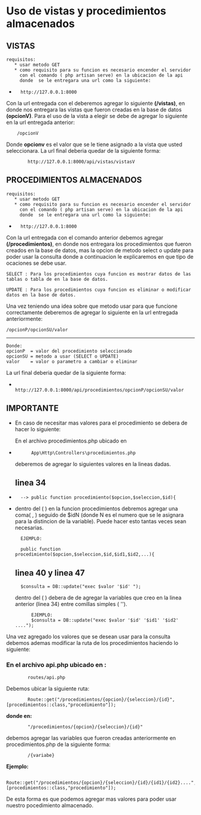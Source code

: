 # Uso de vistas y procedimientos almacenados 

## VISTAS
    requisitos:
       * usar metodo GET
       * como requisito para su funcion es necesario encender el servidor 
         con el comando ( php artisan serve) en la ubicacion de la api 
         donde  se le entregara una url como la siguiente:                                                        
-                                                                                                                                                       
        http://127.0.0.1:8000

Con la url entregada con el deberemos agregar lo siguiente **(/vistas)**, en donde nos entregara las vistas que fueron creadas en la base de datos **(opcionV)**.
Para el uso de la vista a elegir se debe de agregar lo siguiente en la url entregada anterior:
                    
        /opcionV

Donde **opcionv** es el valor que se le tiene asignado a la vista que usted seleccionara. La url final deberia quedar de la siguiente forma:

            http://127.0.0.1:8000/api/vistas/vistasV



## PROCEDIMIENTOS ALMACENADOS
    requisitos:
       * usar metodo GET
       * como requisito para su funcion es necesario encender el servidor 
         con el comando ( php artisan serve) en la ubicacion de la api 
         donde  se le entregara una url como la siguiente:                                                        
-                                                                                                                                                      
        http://127.0.0.1:8000

Con la url entregada con el comando anterior debemos agregar **(/procedimientos)**, en donde nos entregara los procedimientos que fueron creados en la base de datos, mas la opcion de metodo select o update para poder usar la consulta donde a continuacion le explicaremos en que tipo de ocaciones se debe usar.

    SELECT : Para los procedimientos cuya funcion es mostrar datos de las tablas o tabla de en la base de datos.

    UPDATE : Para los procedimientos cuya funcion es eliminar o modificar datos en la base de datos.


Una vez teniendo una idea sobre que metodo usar para que funcione correctamente deberemos de agregar lo siguiente en la url entregada anteriormente:


    /opcionP/opcionSU/valor
--- 

    Donde:
    opcionP  = valor del procedimiento seleccionado
    opcionSU = metodo a usar (SELECT o UPDATE)
    valor    = valor o parametro a cambiar o eliminar

La url final deberia quedar de la siguiente forma:

-
            http://127.0.0.1:8000/api/procedimientos/opcionP/opcionSU/valor 

## IMPORTANTE
* En caso de necesitar mas valores para el procedimiento se debera de hacer lo siguiente:

    En el archivo procedimientos.php ubicado en 
-
            App\Http\Controllers\procedimientos.php 

    deberemos de agregar lo siguientes valores en la lineas dadas.

    ## linea 34  
-
        --> public function procedimiento($opcion,$seleccion,$id){
-
    dentro del ( ) en la funcion procedimientos debremos agregar una coma( , ) seguido de $idN (donde N es el numero que se le asignara para la distincion de la variable). 
         Puede hacer esto tantas veces sean necesarias.

        EJEMPLO:

        public function procedimiento($opcion,$seleccion,$id,$id1,$id2,...){


    ## linea 40 y linea 47
        $consulta = DB::update("exec $valor '$id' ");


    dentro del ( ) debera de de agregar la variables que creo en la linea anterior (linea 34) entre comillas simples ( '').

            EJEMPLO:  
            $consulta = DB::update("exec $valor '$id' '$id1' '$id2' ....");

Una vez agregado los valores que se desean usar para la consulta debemos ademas modificar la ruta de los procedimientos haciendo lo siguiente:

### En el archivo api.php ubicado en : 
            
            routes/api.php  
            


Debemos ubicar la siguiente ruta:

            Route::get("/procedimientos/{opcion}/{seleccion}/{id}",[procedimientos::class,"procedimiento"]);


**donde en:**

            "/procedimientos/{opcion}/{seleccion}/{id}" 
            
       
debemos agregar las variables que fueron creadas anteriormente en procedimientos.php de la siguiente forma:  

            /{variabe}

**Ejemplo:**

      Route::get("/procedimientos/{opcion}/{seleccion}/{id}/{id1}/{id2}....",[procedimientos::class,"procedimiento"]);


De esta forma es que podemos agregar mas valores para poder usar nuestro pocedimiento almacenado.